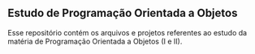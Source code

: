 ## Estudo de Programação Orientada a Objetos

Esse repositório contém os arquivos e projetos referentes ao estudo da matéria de Programação Orientada a Objetos (I e II). 